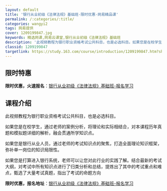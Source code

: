 ```yaml
---
layout: default
title: '银行从业初级《法律法规》基础班-限时优惠-网易精品课'
permalink: /:categories/:title/
categories: wangyi2
tags: 网易提供
cover: 1209199847.jpg
keywords: 精选网课,网易云课堂,银行从业初级《法律法规》基础班
description: '此视频教程为银行职业资格考试公共科目，也是必选科目。如果您是在校学生，通过老师的案例分析，将理论和实际相结合，对本课程历'
classid: 1209199847
targetlink: https://study.163.com/course/introduction/1209199847.htm?share=1&shareId=1025206652&utm_campaign=share&utm_medium=iphoneShare&utm_source=&utm_u=1025206652
---
```


## 限时特惠

**限时优惠，火速报名**：[银行从业初级《法律法规》基础班-报名学习](https://study.163.com/course/introduction/1209199847.htm?share=1&shareId=1025206652&utm_campaign=share&utm_medium=iphoneShare&utm_source=&utm_u=1025206652)

## 课程介绍

此视频教程为银行职业资格考试公共科目，也是必选科目。

如果您是在校学生，通过老师的案例分析，将理论和实际相结合，对本课程历年真题和模拟题详细的解析，融会贯通所学知识点。

如果您是银行从业人员，通过老师的考试知识点的聚焦，打造全面理论知识框架，弥补单一岗位的知识局限性。

如果您是打算进入银行系统，老师可以让您对此行业的实践了解。结合最新的考试大纲，对考试中所有知识点进行了归类分析和总结，提炼出了其中的考试重点和难点，甄选了大量考试真题，指出了考试的命题方向

**限时优惠，报名地址**：[银行从业初级《法律法规》基础班-报名学习](https://study.163.com/course/introduction/1209199847.htm?share=1&shareId=1025206652&utm_campaign=share&utm_medium=iphoneShare&utm_source=&utm_u=1025206652)

